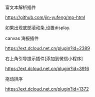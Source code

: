 富文本解析插件

https://github.com/jin-yufeng/mp-html



如果出现底部滚动条,设置display.



canvas 海报插件

https://ext.dcloud.net.cn/plugin?id=2389



右上角引导提示插件[添加到微信小程序]

https://ext.dcloud.net.cn/plugin?id=3916



拖动排序

https://ext.dcloud.net.cn/plugin?id=1372